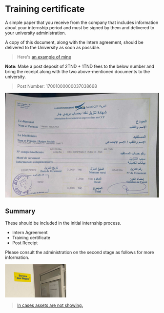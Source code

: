 # Training certificate

A simple paper that you receive from the company that includes information about your internship period and must be signed by them and delivered to your university administration.

 A copy of this document, along with the Intern agreement, should be delivered to the University as soon as possible.
> Here's [an example of mine](https://create.ya-ya.tech/ISTIC/attes.pdf)


**Note:** Make a post deposit of 2TND + 1TND fees to the below number and bring the receipt along with the two above-mentioned documents to the university.
> Post Number: 17001000000037038668


<img src="post.jpg">


## Summary
These should be included in the initial internship process.
- Intern Agreement
- Training certificate
- Post Receipt


Please consult the administration on the second stage as follows for more information.


<img src="stageser.jpg" width="200">


> [In cases assets are not showing.](https://github.com/yaya2devops/Bachelor-Guide/blob/main/docs/images/InternsAssets/certificate.md#training-certificate)
